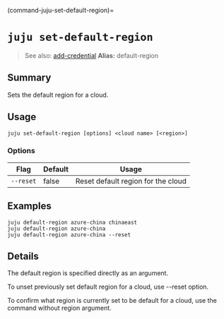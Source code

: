 (command-juju-set-default-region)=
# `juju set-default-region`
> See also: [add-credential](#add-credential)
**Alias:** default-region

## Summary
Sets the default region for a cloud.

## Usage
```juju set-default-region [options] <cloud name> [<region>]```

### Options
| Flag | Default | Usage |
| --- | --- | --- |
| `--reset` | false | Reset default region for the cloud |

## Examples

    juju default-region azure-china chinaeast
    juju default-region azure-china
    juju default-region azure-china --reset


## Details
The default region is specified directly as an argument.

To unset previously set default region for a cloud, use --reset option.

To confirm what region is currently set to be default for a cloud, 
use the command without region argument.